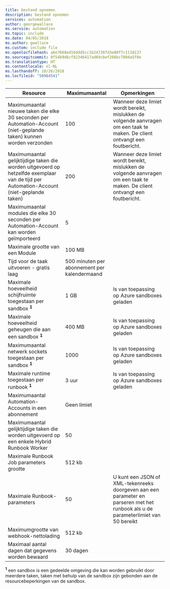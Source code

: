 ```yaml
---
title: bestand opnemen
description: bestand opnemen
services: automation
author: georgewallace
ms.service: automation
ms.topic: include
ms.date: 04/05/2018
ms.author: gwallace
ms.custom: include file
ms.openlocfilehash: abe7668ed16ddd5cc1b247207d3e80f7c1118137
ms.sourcegitcommit: 0f54b9dbcf82346417ad69cbef266bc7804a5f0e
ms.translationtype: HT
ms.contentlocale: nl-NL
ms.lasthandoff: 10/26/2018
ms.locfileid: "50964541"
---
```

| Resource | Maximumaantal |Opmerkingen|
| --- | --- |---|
| Maximumaantal nieuwe taken die elke 30 seconden per Automation-Account (niet-geplande taken) kunnen worden verzonden |100 |Wanneer deze limiet wordt bereikt, mislukken de volgende aanvragen om een taak te maken. De client ontvangt een foutbericht.|
| Maximumaantal gelijktijdige taken die worden uitgevoerd op hetzelfde exemplaar van de tijd per Automation-Account (niet-geplande taken) |200 |Wanneer deze limiet wordt bereikt, mislukken de volgende aanvragen om een taak te maken. De client ontvangt een foutbericht.|
| Maximumaantal modules die elke 30 seconden per Automation-Account kan worden geïmporteerd |5 ||
| Maximale grootte van een Module |100 MB ||
| Tijd voor de taak uitvoeren - gratis laag |500 minuten per abonnement per kalendermaand ||
| Maximale hoeveelheid schijfruimte toegestaan per sandbox  **<sup>1</sup>** |1 GB |Is van toepassing op Azure sandboxes geladen|
| Maximale hoeveelheid geheugen die aan een sandbox  **<sup>1</sup>** |400 MB |Is van toepassing op Azure sandboxes geladen|
| Maximumaantal netwerk sockets toegestaan per sandbox  **<sup>1</sup>** |1000 |Is van toepassing op Azure sandboxes geladen|
| Maximale runtime toegestaan per runbook  **<sup>1</sup>** |3 uur |Is van toepassing op Azure sandboxes geladen|
| Maximumaantal Automation-Accounts in een abonnement |Geen limiet ||
|Maximumaantal gelijktijdige taken die worden uitgevoerd op een enkele Hybrid Runbook Worker|50 ||
| Maximale Runbook Job parameters grootte   | 512 kb||
| Maximale Runbook-parameters   | 50|U kunt een JSON of XML-tekenreeks doorgeven aan een parameter en parseren met het runbook als u de parameterlimiet van 50 bereikt|
| Maximumgrootte van webhook-nettolading |  512 kb|
| Maximaal aantal dagen dat gegevens worden bewaard|30 dagen|

**<sup>1</sup>**  een sandbox is een gedeelde omgeving die kan worden gebruikt door meerdere taken, taken met behulp van de sandbox zijn gebonden aan de resourcebeperkingen van de sandbox.
